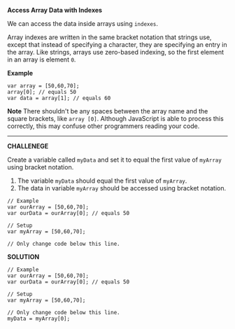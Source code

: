 **Access Array Data with Indexes**

We can access the data inside arrays using `indexes`.

Array indexes are written in the same bracket notation that strings use, except that instead of specifying a character, they are specifying an entry in the array. Like strings, arrays use zero-based indexing, so the first element in an array is element `0`.

**Example**

```
var array = [50,60,70];
array[0]; // equals 50
var data = array[1]; // equals 60
```

**Note**
There shouldn't be any spaces between the array name and the square brackets, like `array [0]`. Although JavaScript is able to process this correctly, this may confuse other programmers reading your code.


---------------------

**CHALLENEGE**

Create a variable called `myData` and set it to equal the first value of `myArray` using bracket notation.
1. The variable `myData` should equal the first value of `myArray`.
2. The data in variable `myArray` should be accessed using bracket notation.

```
// Example
var ourArray = [50,60,70];
var ourData = ourArray[0]; // equals 50

// Setup
var myArray = [50,60,70];

// Only change code below this line.

```

**SOLUTION**

```
// Example
var ourArray = [50,60,70];
var ourData = ourArray[0]; // equals 50

// Setup
var myArray = [50,60,70];

// Only change code below this line.
myData = myArray[0];
```
